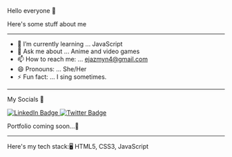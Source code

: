 Hello everyone 👋

Here's some stuff about me

<hr>

- 🌱 I’m currently learning ... JavaScript
- 💬 Ask me about ... Anime and video games
- 📫 How to reach me: ... ejazmyn4@gmail.com
- 😄 Pronouns: ... She/Her
- ⚡ Fun fact: ... I sing sometimes.

<hr> 

My Socials 🥰 

<div id="badges">
  <a href="(https://www.linkedin.com/in/jazmyn-edwards-b11173b5)">
    <img src="https://img.shields.io/badge/LinkedIn-blue?style=for-the-badge&logo=linkedin&logoColor=white" alt="LinkedIn Badge"/>
  </a>
  <a href="(https://twitter.com/JazzaCodes">
    <img src="https://img.shields.io/badge/Twitter-blue?style=for-the-badge&logo=twitter&logoColor=white" alt="Twitter Badge"/>
  </a>
</div>

Portfolio coming soon...💭

<hr>
Here's my tech stack:🖥
HTML5, CSS3, JavaScript


